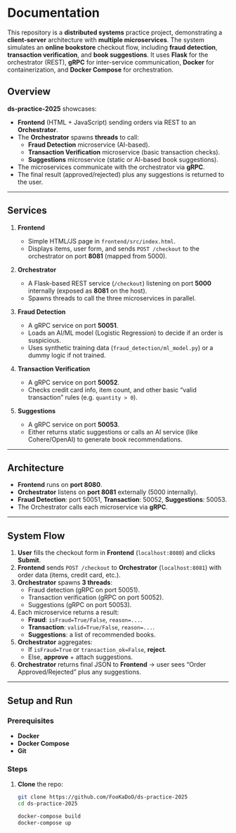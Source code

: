 # Documentation

This repository is a **distributed systems** practice project, demonstrating a **client-server** architecture with **multiple microservices**. The system simulates an **online bookstore** checkout flow, including **fraud detection**, **transaction verification**, and **book suggestions**. It uses **Flask** for the orchestrator (REST), **gRPC** for inter-service communication, **Docker** for containerization, and **Docker Compose** for orchestration.

## Overview

**ds-practice-2025** showcases:

- **Frontend** (HTML + JavaScript) sending orders via REST to an **Orchestrator**.
- The **Orchestrator** spawns **threads** to call:
  - **Fraud Detection** microservice (AI-based).
  - **Transaction Verification** microservice (basic transaction checks).
  - **Suggestions** microservice (static or AI-based book suggestions).
- The microservices communicate with the orchestrator via **gRPC**.
- The final result (approved/rejected) plus any suggestions is returned to the user.

---

## Services

1. **Frontend**  
   - Simple HTML/JS page in `frontend/src/index.html`.  
   - Displays items, user form, and sends `POST /checkout` to the orchestrator on port **8081** (mapped from 5000).

2. **Orchestrator**  
   - A Flask-based REST service (`/checkout`) listening on port **5000** internally (exposed as **8081** on the host).  
   - Spawns threads to call the three microservices in parallel.

3. **Fraud Detection**  
   - A gRPC service on port **50051**.  
   - Loads an AI/ML model (Logistic Regression) to decide if an order is suspicious.  
   - Uses synthetic training data (`fraud_detection/ml_model.py`) or a dummy logic if not trained.

4. **Transaction Verification**  
   - A gRPC service on port **50052**.  
   - Checks credit card info, item count, and other basic “valid transaction” rules (e.g. `quantity > 0`).

5. **Suggestions**  
   - A gRPC service on port **50053**.  
   - Either returns static suggestions or calls an AI service (like Cohere/OpenAI) to generate book recommendations.

---

## Architecture

- **Frontend** runs on **port 8080**.  
- **Orchestrator** listens on **port 8081** externally (5000 internally).  
- **Fraud Detection**: port 50051, **Transaction**: 50052, **Suggestions**: 50053.  
- The Orchestrator calls each microservice via **gRPC**.

---

## System Flow

1. **User** fills the checkout form in **Frontend** (`localhost:8080`) and clicks **Submit**.
2. **Frontend** sends `POST /checkout` to **Orchestrator** (`localhost:8081`) with order data (items, credit card, etc.).
3. **Orchestrator** spawns **3 threads**:
   - Fraud detection (gRPC on port 50051).  
   - Transaction verification (gRPC on port 50052).  
   - Suggestions (gRPC on port 50053).  
4. Each microservice returns a result:
   - **Fraud**: `isFraud=True/False`, `reason=...`.
   - **Transaction**: `valid=True/False`, `reason=...`.
   - **Suggestions**: a list of recommended books.
5. **Orchestrator** aggregates:
   - If `isFraud=True` or `transaction_ok=False`, **reject**.  
   - Else, **approve** + attach suggestions.
6. **Orchestrator** returns final JSON to **Frontend** → user sees “Order Approved/Rejected” plus any suggestions.

---

## Setup and Run

### Prerequisites

- **Docker**  
- **Docker Compose**
- **Git**

### Steps

1. **Clone** the repo:
   ```bash
   git clone https://github.com/FooKaDoO/ds-practice-2025
   cd ds-practice-2025

   docker-compose build
   docker-compose up